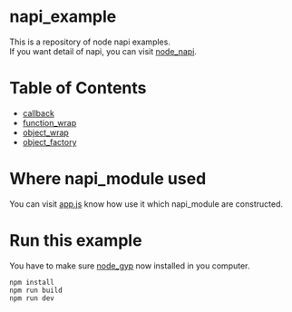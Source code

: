 # napi_example

This is a repository of node napi examples.\
If you want detail of napi, you can visit [node_napi].

# Table of Contents
* [callback](src/callback/callback.cc)
* [function_wrap](src/function_wrap/function_wrap.cc)
* [object_wrap](src/object_wrap/object_wrap.cc)
* [object_factory](src/object_factory/object_factory.cc)

# Where napi_module used
You can visit [app.js](./app.js) know how use it which napi_module are constructed.

# Run this example
You have to make sure [node_gyp] now installed in you computer.
```shell
npm install
npm run build
npm run dev
```

[node_napi]:http://nodejs.cn/api/n-api.html
[node_gyp]:https://www.npmjs.com/package/node-gyp


